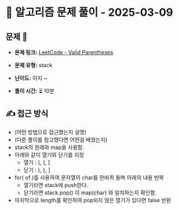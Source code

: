 # 📝 알고리즘 문제 풀이 - 2025-03-09

## 문제 📖

- **문제 링크:** [LeetCode -  Valid Parentheses](https://leetcode.com/problems/valid-parentheses/description/)

- **문제 유형:** stack

- **난이도:** 이지 ~

- **풀이 시간:** ⏳ 10분

## ✍ 접근 방식

- (어떤 방법으로 접근했는지 설명)
- (다른 풀이를 참고했다면 어떤걸 배웠는지)
- stack의 원래와 map을 사용함.
- 아래와 같이 열기와 닫기를 지정
    - 열기 : (, {, [ 
    - 닫기 : ), }, ]
- for( of )를 사용하여 문자열의 char를 한바퀴 돌며 아래의 내용 반복
    - 열기라면 stack에 push한다. 
    - 닫기라면 stack.pop() 이 map(char) 와 일치하는지 확인함.
- 마지막으로 length를 확인하여 pop되지 않은 열기가 있다면 false 반환